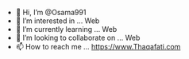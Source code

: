 - 👋 Hi, I’m @Osama991
- 👀 I’m interested in ... Web
- 🌱 I’m currently learning ... Web
- 💞️ I’m looking to collaborate on ... Web
- 📫 How to reach me ... https://www.Thaqafati.com

<!---
Osama991/Osama991 is a ✨ special ✨ repository because its `README.md` (this file) appears on your GitHub profile.
You can click the Preview link to take a look at your changes.
--->
